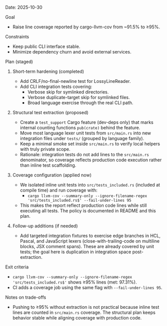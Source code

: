 Date: 2025-10-30

Goal
- Raise line coverage reported by cargo-llvm-cov from ~91.5% to ≥95%.

Constraints
- Keep public CLI interface stable.
- Minimize dependency churn and avoid external services.

Plan (staged)
1) Short-term hardening (completed)
   - Add CRLF/no-final-newline test for LossyLineReader.
   - Add CLI integration tests covering:
     - Verbose skip for symlinked directories.
     - Verbose duplicate-target skip for symlinked files.
     - Broad language exercise through the real CLI path.

2) Structural test extraction (proposed)
   - Create a `test_support` Cargo feature (dev-deps only) that marks internal counting functions `pub(crate)` behind the feature.
   - Move most language lexer unit tests from `src/main.rs` into new integration files under `tests/` (grouped by language family).
   - Keep a minimal smoke set inside `src/main.rs` to verify local helpers with truly private scope.
   - Rationale: integration tests do not add lines to the `src/main.rs` denominator, so coverage reflects production code execution rather than inline test scaffolding.

3) Coverage configuration (applied now)
   - We isolated inline unit tests into `src/tests_included.rs` (included at compile time) and run coverage with:
     - `cargo llvm-cov --summary-only --ignore-filename-regex 'src/tests_included.rs$' --fail-under-lines 95`
   - This makes the report reflect production code lines while still executing all tests. The policy is documented in README and this plan.

4) Follow-up additions (if needed)
   - Add targeted integration fixtures to exercise edge branches in HCL, Pascal, and JavaScript lexers (close-with-trailing-code on multiline blocks, JSX comment spans). These are already covered by unit tests; the goal here is duplication in integration space post-extraction.

Exit criteria
- `cargo llvm-cov --summary-only --ignore-filename-regex 'src/tests_included.rs$'` shows ≥95% lines (met: 97.31%).
- CI adds a coverage job using the same flag with `--fail-under-lines 95`.

Notes on trade-offs
- Pushing to ≥95% without extraction is not practical because inline test lines are counted in `src/main.rs` coverage. The structural plan keeps behavior stable while aligning coverage with production code.

